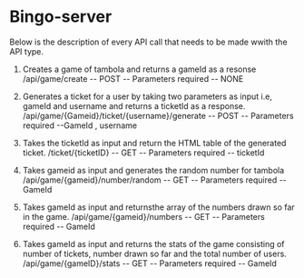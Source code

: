 # Bingo-server

Below is the description of every API call that needs to be made wwith the API type.

1. Creates a game of tambola and returns a gameId as a resonse 
/api/game/create -- POST
-- Parameters required -- NONE 

2. Generates a ticket for a user by taking two parameters as input i.e, gameId and username and returns a ticketId as a response.
/api/game/{Gameid}/ticket/{username}/generate -- POST
-- Parameters required --GameId , username

3. Takes the ticketId as input and return the HTML table of the generated ticket.
/ticket/{ticketID} -- GET
-- Parameters required -- ticketId

4. Takes gameid as input and generates the random number for tambola
/api/game/{gameid}/number/random -- GET
-- Parameters required -- GameId

5. Takes gameId as input and returnsthe array of the numbers drawn so far in the game.
/api/game/{gameid}/numbers -- GET
-- Parameters required -- GameId

6. Takes gameId as input and returns the stats of the game consisting of number of tickets, number drawn so far and the total number of users.
/api/game/{gameID}/stats -- GET
-- Parameters required -- GameId

